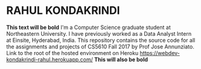 # RAHUL KONDAKRINDI
**This text will be bold**
I'm a Computer Science graduate student at Northeastern University. I have previously worked as a Data Analyst Intern at Einsite, Hyderabad, India.
This repository contains the source code for all the assignments and projects of CS5610 Fall 2017 by Prof Jose Annunziato.
Link to the root of the hosted environment on Heroku 
     https://webdev-kondakrindi-rahul.herokuapp.com/
__This will also be bold__
